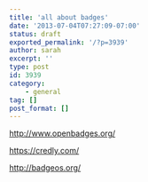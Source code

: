 ```yaml
---
title: 'all about badges'
date: '2013-07-04T07:27:09-07:00'
status: draft
exported_permalink: '/?p=3939'
author: sarah
excerpt: ''
type: post
id: 3939
category:
    - general
tag: []
post_format: []
---
```

http://www.openbadges.org/

https://credly.com/

http://badgeos.org/